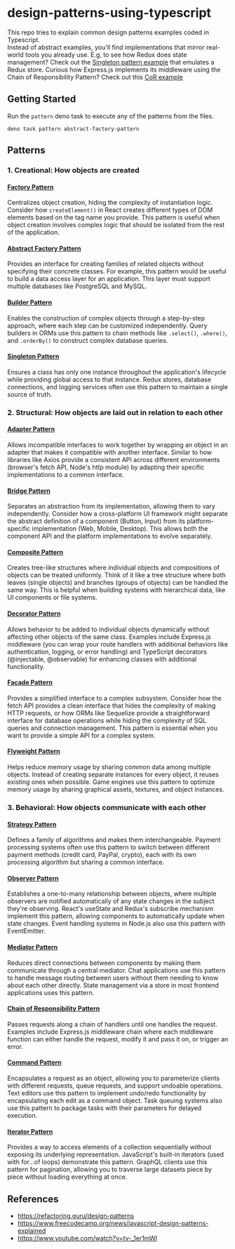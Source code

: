# design-patterns-using-typescript

This repo tries to explain common design patterns examples coded in Typescript.  
Instead of abstract examples, you'll find implementations that mirror real-world tools you already use.
E.g, to see how Redux does state management? Check out the [Singleton pattern example](singleton-pattern/store.singleton.ts) that emulates a Redux store. Curious how Express.js implements its middleware using the Chain of Responsibility Pattern? Check out this [CoR example](chain-of-responsibility-pattern/server.ts)

## Getting Started

Run the `pattern` deno task to execute any of the patterns from the files.

`deno task pattern abstract-factory-pattern`

## Patterns

### 1. Creational: How objects are created

#### [Factory Pattern](factory-pattern/README.md)

Centralizes object creation, hiding the complexity of instantiation logic. Consider how `createElement()` in React creates different types of DOM elements based on the tag name you provide. This pattern is useful when object creation involves complex logic that should be isolated from the rest of the application.

#### [Abstract Factory Pattern](abstract-factory-pattern/README.md)

Provides an interface for creating families of related objects without specifying their concrete classes. For example, this pattern would be useful to build a data access layer for an application. This layer must support multiple databases like PostgreSQL and MySQL.

#### [Builder Pattern](builder-pattern/README.md)

Enables the construction of complex objects through a step-by-step approach, where each step can be customized independently. Query builders in ORMs use this pattern to chain methods like `.select()`, `.where()`, and `.orderBy()` to construct complex database queries.

#### [Singleton Pattern](singleton-pattern/README.md)

Ensures a class has only one instance throughout the application's lifecycle while providing global access to that instance. Redux stores, database connections, and logging services often use this pattern to maintain a single source of truth.

### 2. Structural: How objects are laid out in relation to each other

#### [Adapter Pattern](adapter-pattern/README.md)

Allows incompatible interfaces to work together by wrapping an object in an adapter that makes it compatible with another interface. Similar to how libraries like Axios provide a consistent API across different environments (browser's fetch API, Node's http module) by adapting their specific implementations to a common interface.

#### [Bridge Pattern](bridge-pattern/README.md)

Separates an abstraction from its implementation, allowing them to vary independently. Consider how a cross-platform UI framework might separate the abstract definition of a component (Button, Input) from its platform-specific implementation (Web, Mobile, Desktop). This allows both the component API and the platform implementations to evolve separately.

#### [Composite Pattern](composite-pattern/README.md)

Creates tree-like structures where individual objects and compositions of objects can be treated uniformly. Think of it like a tree structure where both leaves (single objects) and branches (groups of objects) can be handled the same way. This is helpful when building systems with hierarchical data, like UI components or file systems.

#### [Decorator Pattern](decorator-pattern/README.md)

Allows behavior to be added to individual objects dynamically without affecting other objects of the same class. Examples include Express.js middleware (you can wrap your route handlers with additional behaviors like authentication, logging, or error handling) and TypeScript decorators (@injectable, @observable) for enhancing classes with additional functionality.

#### [Facade Pattern](facade-pattern/README.md)

Provides a simplified interface to a complex subsystem. Consider how the fetch API provides a clean interface that hides the complexity of making HTTP requests, or how ORMs like Sequelize provide a straightforward interface for database operations while hiding the complexity of SQL queries and connection management. This pattern is essential when you want to provide a simple API for a complex system.

#### [Flyweight Pattern](flyweight-pattern/README.md)

Helps reduce memory usage by sharing common data among multiple objects. Instead of creating separate instances for every object, it reuses existing ones when possible. Game engines use this pattern to optimize memory usage by sharing graphical assets, textures, and object instances.

### 3. Behavioral: How objects communicate with each other

#### [Strategy Pattern](strategy-pattern/README.md)

Defines a family of algorithms and makes them interchangeable. Payment processing systems often use this pattern to switch between different payment methods (credit card, PayPal, crypto), each with its own processing algorithm but sharing a common interface.

#### [Observer Pattern](observer-pattern/README.md)

Establishes a one-to-many relationship between objects, where multiple observers are notified automatically of any state changes in the subject they're observing. React's useState and Redux's subscribe mechanism implement this pattern, allowing components to automatically update when state changes. Event handling systems in Node.js also use this pattern with EventEmitter.

#### [Mediator Pattern](mediator-pattern/README.md)

Reduces direct connections between components by making them communicate through a central mediator. Chat applications use this pattern to handle message routing between users without them needing to know about each other directly. State management via a store in most frontend applications uses this pattern.

#### [Chain of Responsibility Pattern](chain-of-responsibility-pattern/README.md)

Passes requests along a chain of handlers until one handles the request. Examples include Express.js middleware chain where each middleware function can either handle the request, modify it and pass it on, or trigger an error.

#### [Command Pattern](command-pattern/README.md)

Encapsulates a request as an object, allowing you to parameterize clients with different requests, queue requests, and support undoable operations. Text editors use this pattern to implement undo/redo functionality by encapsulating each edit as a command object. Task queuing systems also use this pattern to package tasks with their parameters for delayed execution.

#### [Iterator Pattern](iterator-pattern/README.md)

Provides a way to access elements of a collection sequentially without exposing its underlying representation. JavaScript's built-in iterators (used with for...of loops) demonstrate this pattern. GraphQL clients use this pattern for pagination, allowing you to traverse large datasets piece by piece without loading everything at once.

## References

- https://refactoring.guru/design-patterns
- https://www.freecodecamp.org/news/javascript-design-patterns-explained
- https://www.youtube.com/watch?v=tv-_1er1mWI
